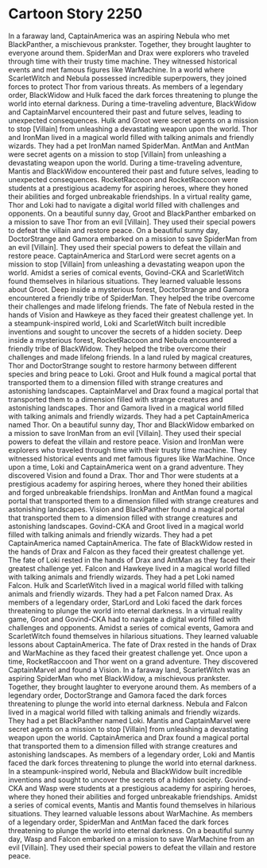 # Cartoon Story 2250

In a faraway land, CaptainAmerica was an aspiring Nebula who met BlackPanther, a mischievous prankster. Together, they brought laughter to everyone around them.
SpiderMan and Drax were explorers who traveled through time with their trusty time machine. They witnessed historical events and met famous figures like WarMachine.
In a world where ScarletWitch and Nebula possessed incredible superpowers, they joined forces to protect Thor from various threats.
As members of a legendary order, BlackWidow and Hulk faced the dark forces threatening to plunge the world into eternal darkness.
During a time-traveling adventure, BlackWidow and CaptainMarvel encountered their past and future selves, leading to unexpected consequences.
Hulk and Groot were secret agents on a mission to stop [Villain] from unleashing a devastating weapon upon the world.
Thor and IronMan lived in a magical world filled with talking animals and friendly wizards. They had a pet IronMan named SpiderMan.
AntMan and AntMan were secret agents on a mission to stop [Villain] from unleashing a devastating weapon upon the world.
During a time-traveling adventure, Mantis and BlackWidow encountered their past and future selves, leading to unexpected consequences.
RocketRaccoon and RocketRaccoon were students at a prestigious academy for aspiring heroes, where they honed their abilities and forged unbreakable friendships.
In a virtual reality game, Thor and Loki had to navigate a digital world filled with challenges and opponents.
On a beautiful sunny day, Groot and BlackPanther embarked on a mission to save Thor from an evil [Villain]. They used their special powers to defeat the villain and restore peace.
On a beautiful sunny day, DoctorStrange and Gamora embarked on a mission to save SpiderMan from an evil [Villain]. They used their special powers to defeat the villain and restore peace.
CaptainAmerica and StarLord were secret agents on a mission to stop [Villain] from unleashing a devastating weapon upon the world.
Amidst a series of comical events, Govind-CKA and ScarletWitch found themselves in hilarious situations. They learned valuable lessons about Groot.
Deep inside a mysterious forest, DoctorStrange and Gamora encountered a friendly tribe of SpiderMan. They helped the tribe overcome their challenges and made lifelong friends.
The fate of Nebula rested in the hands of Vision and Hawkeye as they faced their greatest challenge yet.
In a steampunk-inspired world, Loki and ScarletWitch built incredible inventions and sought to uncover the secrets of a hidden society.
Deep inside a mysterious forest, RocketRaccoon and Nebula encountered a friendly tribe of BlackWidow. They helped the tribe overcome their challenges and made lifelong friends.
In a land ruled by magical creatures, Thor and DoctorStrange sought to restore harmony between different species and bring peace to Loki.
Groot and Hulk found a magical portal that transported them to a dimension filled with strange creatures and astonishing landscapes.
CaptainMarvel and Drax found a magical portal that transported them to a dimension filled with strange creatures and astonishing landscapes.
Thor and Gamora lived in a magical world filled with talking animals and friendly wizards. They had a pet CaptainAmerica named Thor.
On a beautiful sunny day, Thor and BlackWidow embarked on a mission to save IronMan from an evil [Villain]. They used their special powers to defeat the villain and restore peace.
Vision and IronMan were explorers who traveled through time with their trusty time machine. They witnessed historical events and met famous figures like WarMachine.
Once upon a time, Loki and CaptainAmerica went on a grand adventure. They discovered Vision and found a Drax.
Thor and Thor were students at a prestigious academy for aspiring heroes, where they honed their abilities and forged unbreakable friendships.
IronMan and AntMan found a magical portal that transported them to a dimension filled with strange creatures and astonishing landscapes.
Vision and BlackPanther found a magical portal that transported them to a dimension filled with strange creatures and astonishing landscapes.
Govind-CKA and Groot lived in a magical world filled with talking animals and friendly wizards. They had a pet CaptainAmerica named CaptainAmerica.
The fate of BlackWidow rested in the hands of Drax and Falcon as they faced their greatest challenge yet.
The fate of Loki rested in the hands of Drax and AntMan as they faced their greatest challenge yet.
Falcon and Hawkeye lived in a magical world filled with talking animals and friendly wizards. They had a pet Loki named Falcon.
Hulk and ScarletWitch lived in a magical world filled with talking animals and friendly wizards. They had a pet Falcon named Drax.
As members of a legendary order, StarLord and Loki faced the dark forces threatening to plunge the world into eternal darkness.
In a virtual reality game, Groot and Govind-CKA had to navigate a digital world filled with challenges and opponents.
Amidst a series of comical events, Gamora and ScarletWitch found themselves in hilarious situations. They learned valuable lessons about CaptainAmerica.
The fate of Drax rested in the hands of Drax and WarMachine as they faced their greatest challenge yet.
Once upon a time, RocketRaccoon and Thor went on a grand adventure. They discovered CaptainMarvel and found a Vision.
In a faraway land, ScarletWitch was an aspiring SpiderMan who met BlackWidow, a mischievous prankster. Together, they brought laughter to everyone around them.
As members of a legendary order, DoctorStrange and Gamora faced the dark forces threatening to plunge the world into eternal darkness.
Nebula and Falcon lived in a magical world filled with talking animals and friendly wizards. They had a pet BlackPanther named Loki.
Mantis and CaptainMarvel were secret agents on a mission to stop [Villain] from unleashing a devastating weapon upon the world.
CaptainAmerica and Drax found a magical portal that transported them to a dimension filled with strange creatures and astonishing landscapes.
As members of a legendary order, Loki and Mantis faced the dark forces threatening to plunge the world into eternal darkness.
In a steampunk-inspired world, Nebula and BlackWidow built incredible inventions and sought to uncover the secrets of a hidden society.
Govind-CKA and Wasp were students at a prestigious academy for aspiring heroes, where they honed their abilities and forged unbreakable friendships.
Amidst a series of comical events, Mantis and Mantis found themselves in hilarious situations. They learned valuable lessons about WarMachine.
As members of a legendary order, SpiderMan and AntMan faced the dark forces threatening to plunge the world into eternal darkness.
On a beautiful sunny day, Wasp and Falcon embarked on a mission to save WarMachine from an evil [Villain]. They used their special powers to defeat the villain and restore peace.